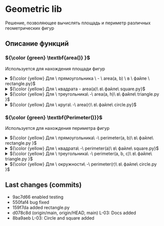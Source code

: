 # Geometric lib
Решение, позволяющее вычислять площадь и периметр различных геометрических фигур
## Описание функций
###  ${\color {green} \textbf{area()}  }$ 
Используется для нахождения площади фигур
<details>
<summary>${\color {yellow} Для \ прямоугольника \ - \ area(a, b) \ в \ файле \ rectangle.py}$ </summary>
Использует формулу S = a * b.

Принимает 2 целых числа:
  - a (int): длина одной стороны прямоугольника
  - b (int): длина соседней стороны

Возвращает целое число:
  - area (int): площадь искомого прямоугольника

Пример вызова: area(2, 4) -> 8
</details>

<details>
<summary>${\color {yellow} Для \ квадрата - area(a)\ в\ файле\ square.py}$ </summary>

Использует формулу S = a^2.

Принимает целое число:
  - a (int): длина стороны квадрата

Возвращает целое число:
  - area (int): площадь искомого квадрата

Пример вызова: area(2) -> 4

</details>


<details>
  <summary>${\color {yellow} Для \ треугольника\ -\ area(a, h)\ в\ файле\ triangle.py }$ </summary>
Использует формулу S = (a * h) / 2.

Принимает 2 целых числа:
  - a (int): длина одной из сторон треугольника
  - h (int): длина перпендикулярной ей высоты

Возвращает целое число:
  - area (int): площадь искомого треугольника

Пример вызова: area(4, 2) -> 4
</details>
<details> <summary>${\color {yellow} Для \ круга\ -\ area(r)\ в\ файле\ circle.py}$ </summary>
Использует формулу S = $\pi$ * (r ^ 2).

Принимает целое число:
  - r (int): радиус круга

Возвращает дробное число:
  - area (float): площадь искомого круга

Пример вызова: area(4) -> 50.26548245743669
</details>

### ${\color {green} \textbf{Perimeter()}}$
Используется для нахождения периметра фигур

<details>

<summary>${\color {yellow} Для \  прямоугольника\ -\ perimeter(a, b)\ в\ файле\ rectangle.py }$</summary>
Использует формулу S = (a + b) * 2.
Принимает 2 целых числа:
  - a (int): длина одной стороны прямоугольника
  - b (int): длина соседней стороны

Возвращает целое число:
  - perimeter (int): периметр искомого прямоугольника

Пример вызова: perimeter(2, 4) -> 12
</details>

<details>
<summary>${\color {yellow} Для \  квадрата\ -\ perimeter(a)\ в\ файле\ square.py}$ </summary>

Использует формулу S = a * 4.

Принимает целое число:
  - a (int): длина стороны квадрата

Возвращает целое число:
  - perimeter (int): периметр искомого квадрата

Пример вызова: perimeter(2) -> 8

</details>


<details>
  <summary>${\color {yellow} Для \  треугольника\ -\ perimeter(a, b, c)\ в\ файле\ triangle.py }$ </summary>
Использует формулу S = (a * h) / 2.

Принимает 3 целых числа:
  - a (int): длина первой стороны треугольника
  - b (int): длина второй стороны треугольника
  - c (int): длина третьей стороны треугольника

Возвращает целое число:
  - perimeter (int): периметр искомого треугольника

Пример вызова: perimeter(4, 2, 3) -> 9
</details>
<details> <summary> ${\color {yellow} Для \  окружности\ -\ perimeter(r)\ в\ файле\ circle.py }$ </summary>
Использует формулу S = 2 * $\pi$ * r.

Принимает целое число:
  - r (int): радиус окружности

Возвращает дробное число:
  - perimeter (float): длина искомой окружности

Пример вызова: area(4) -> 25.132741228718345
</details>

## Last changes (commits)
* 9ac7d66 enabled testing
* 550faf4 bug fixed
* 159f7da added rectangle.py
* d078c8d (origin/main, origin/HEAD, main) L-03: Docs added
* 8ba9aeb L-03: Circle and square added

